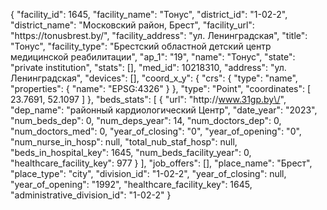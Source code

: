 {
    "facility_id": 1645,
    "facility_name": "Тонус",
    "district_id": "1-02-2",
    "district_name": "Московский район, Брест",
    "facility_url": "https:\/\/tonusbrest.by\/",
    "facility_address": "ул. Ленинградская",
    "title": "Тонус",
    "facility_type": "Брестский областной детский центр медицинской реабилитации",
    "ap_1": "19",
    "name": "Тонус",
    "state": "private institution",
    "stats": [],
    "med_id": 10218310,
    "address": "ул. Ленинградская",
    "devices": [],
    "coord_x_y": {
        "crs": {
            "type": "name",
            "properties": {
                "name": "EPSG:4326"
            }
        },
        "type": "Point",
        "coordinates": [
            23.7691,
            52.1097
        ]
    },
    "beds_stats": [
        {
            "url": "http:\/\/www.31gp.by\/",
            "dep_name": "районный кардиологический Центр",
            "date_year": "2023",
            "num_beds_dep": 0,
            "num_deps_year": 14,
            "num_doctors_dep": 0,
            "num_doctors_med": 0,
            "year_of_closing": "0",
            "year_of_opening": "0",
            "num_nurse_in_hosp": null,
            "total_nub_staf_hosp": null,
            "beds_in_hospital_key": 1645,
            "num_beds_facility_year": 0,
            "healthcare_facility_key": 977
        }
    ],
    "job_offers": [],
    "place_name": "Брест",
    "place_type": "city",
    "division_id": "1-02-2",
    "year_of_closing": null,
    "year_of_opening": "1992",
    "healthcare_facility_key": 1645,
    "administrative_division_id": "1-02-2"
}